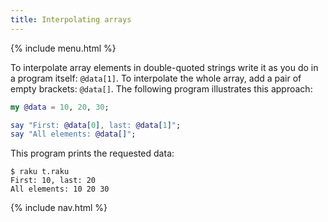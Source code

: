 ```yaml
---
title: Interpolating arrays
---
```


{% include menu.html %}

To interpolate array elements in double-quoted strings write it as you do in a program itself: `@data[1]`. To interpolate the whole array, add a pair of empty brackets: `@data[]`. The following program illustrates this approach:

```raku
my @data = 10, 20, 30;

say "First: @data[0], last: @data[1]";
say "All elements: @data[]";
```

This program prints the requested data:

```console
$ raku t.raku 
First: 10, last: 20
All elements: 10 20 30
```

{% include nav.html %}
